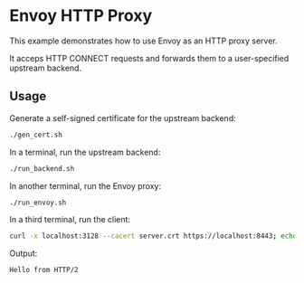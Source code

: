 # Envoy HTTP Proxy

This example demonstrates how to use Envoy as an HTTP proxy server.

It acceps HTTP CONNECT requests and forwards them to a user-specified upstream backend.

## Usage

Generate a self-signed certificate for the upstream backend:

```bash
./gen_cert.sh
```

In a terminal, run the upstream backend:

```bash
./run_backend.sh
```

In another terminal, run the Envoy proxy:

```bash
./run_envoy.sh
```

In a third terminal, run the client:

```bash
curl -x localhost:3128 --cacert server.crt https://localhost:8443; echo
```

Output:

```
Hello from HTTP/2
```
